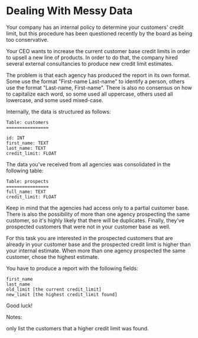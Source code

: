 # Dealing With Messy Data 

Your company has an internal policy to determine your customers' credit limit, but this procedure has been questioned recently by the board as being too conservative.

Your CEO wants to increase the current customer base credit limits in order to upsell a new line of products. In order to do that, the company hired several external consultancies to produce new credit limit estimates.

The problem is that each agency has produced the report in its own format. Some use the format "First-name Last-name" to identify a person, others use the format "Last-name, First-name". There is also no consensus on how to capitalize each word, so some used all uppercase, others used all lowercase, and some used mixed-case.

Internally, the data is structured as follows:

```
Table: customers
================

id: INT
first_name: TEXT
last_name: TEXT
credit_limit: FLOAT
```

The data you've received from all agencies was consolidated in the following table:

```
Table: prospects
================
full_name: TEXT
credit_limit: FLOAT
```

Keep in mind that the agencies had access only to a partial customer base. There is also the possibility of more than one agency prospecting the same customer, so it's highly likely that there will be duplicates. Finally, they've prospected customers that were not in your customer base as well.

For this task you are interested in the prospected customers that are already in your customer base and the prospected credit limit is higher than your internal estimate. When more than one agency prospected the same customer, chose the highest estimate.

You have to produce a report with the following fields:

```
first_name
last_name
old_limit [the current credit_limit]
new_limit [the highest credit_limit found]
```

Good luck!

Notes:

only list the customers that a higher credit limit was found.
